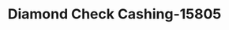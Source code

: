 ---
f_zip-code: 19007
f_state-code: PA
title: Diamond Check Cashing-15805
f_phone: 215-425-3114
f_city-only: Bristol
f_address: 2314 E Westmoreland Street Port Ri Bristol
f_location-unique-id: '15805'
slug: diamond-check-cashing-15805
updated-on: '2024-05-30T13:46:58.046Z'
created-on: '2024-05-30T13:36:59.803Z'
published-on: '2024-05-30T13:54:32.469Z'
f_city-state: cms/city/bristol-pa.md
f_company: cms/company/diamond-check-cashing.md
f_state: cms/state/pennsylvania.md
layout: '[payday-loan].html'
tags: payday-loan
---